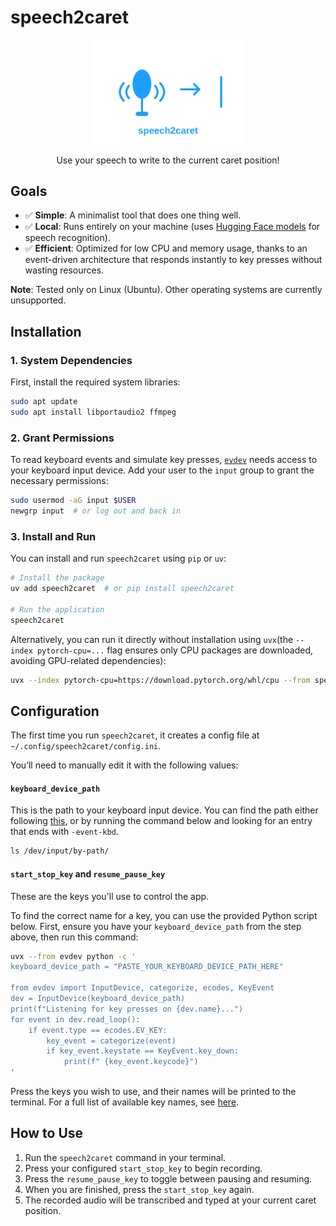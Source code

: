 # speech2caret

<p align="center">
    <img src="https://github.com/asmith26/speech2caret/raw/refs/heads/main/assets/speech2caret_logo.svg" alt="speech2caret logo" width="250"/>
</p>
<p align="center">
Use your speech to write to the current caret position!
</p>


## Goals

- ✅ **Simple**: A minimalist tool that does one thing well.
- ✅ **Local**: Runs entirely on your machine (uses [Hugging Face models](https://huggingface.co/models) for speech recognition).
- ✅ **Efficient**: Optimized for low CPU and memory usage, thanks to an event-driven architecture that responds instantly to key presses without wasting resources.

**Note**: Tested only on Linux (Ubuntu). Other operating systems are currently unsupported.

[    ](https://github.com/user-attachments/assets/6de72da8-0aa2-40c4-802d-82772881c862)

## Installation

### 1. System Dependencies

First, install the required system libraries:

```bash
sudo apt update
sudo apt install libportaudio2 ffmpeg
```

### 2. Grant Permissions

To read keyboard events and simulate key presses, [`evdev`](https://python-evdev.readthedocs.io/en/latest/usage.html#listing-accessible-event-devices) needs access to your keyboard input device. Add your user to the `input` group to grant the necessary permissions:

```bash
sudo usermod -aG input $USER
newgrp input  # or log out and back in 
```
    
### 3. Install and Run

You can install and run `speech2caret` using `pip` or `uv`:

```bash
# Install the package
uv add speech2caret  # or pip install speech2caret

# Run the application
speech2caret
```

Alternatively, you can run it directly without installation using `uvx`(the `--index pytorch-cpu=...` flag ensures only CPU packages are downloaded, avoiding GPU-related dependencies):

```bash
uvx --index pytorch-cpu=https://download.pytorch.org/whl/cpu --from speech2caret speech2caret
```

## Configuration

The first time you run `speech2caret`, it creates a config file at `~/.config/speech2caret/config.ini`.

You’ll need to manually edit it with the following values:

#### `keyboard_device_path`
This is the path to your keyboard input device. You can find the path either following [this](https://python-evdev.readthedocs.io/en/latest/usage.html#listing-accessible-event-devices), or by running the command below and looking for an entry that ends with `-event-kbd`.

```bash
ls /dev/input/by-path/
```

#### `start_stop_key` and `resume_pause_key`
These are the keys you'll use to control the app.

To find the correct name for a key, you can use the provided Python script below. First, ensure you have your `keyboard_device_path` from the step above, then run this command:

```bash
uvx --from evdev python -c '
keyboard_device_path = "PASTE_YOUR_KEYBOARD_DEVICE_PATH_HERE"

from evdev import InputDevice, categorize, ecodes, KeyEvent
dev = InputDevice(keyboard_device_path)
print(f"Listening for key presses on {dev.name}...")
for event in dev.read_loop():
    if event.type == ecodes.EV_KEY:
        key_event = categorize(event)
        if key_event.keystate == KeyEvent.key_down:
            print(f" {key_event.keycode}")
'
```
Press the keys you wish to use, and their names will be printed to the terminal. For a full list of available key names, see [here](https://github.com/torvalds/linux/blob/a79a588fc1761dc12a3064fc2f648ae66cea3c5a/include/uapi/linux/input-event-codes.h#L65).

## How to Use

1.  Run the `speech2caret` command in your terminal.
2.  Press your configured `start_stop_key` to begin recording.
3.  Press the `resume_pause_key` to toggle between pausing and resuming.
4.  When you are finished, press the `start_stop_key` again.
5.  The recorded audio will be transcribed and typed at your current caret position.
